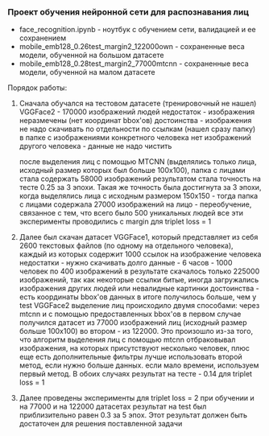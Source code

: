 ### Проект обучения нейронной сети для распознавания лиц


- face_recognition.ipynb - ноутбук с обучением сети, валидацией и ее сохранением
- mobile_emb128_0.26test_margin2_122000own - сохраненные веса модели, обученной на большом датасете
- mobile_emb128_0.28test_margin2_77000mtcnn - сохраненные веса модели, обученной на малом датасете


Порядок работы:
1. Сначала обучался на тестовом датасете (тренировочный не нашел) VGGFace2 - 170000 изображений людей
   недостаток - изображения неразмечены (нет координат bbox'ов)
   достоинства - изображения не надо скачивать по отдельности по ссылкам (нашел сразу папку)
                 в папке с изображениями конкретного человека нет изображений другого человека - данные
                 не надо чистить

   после выделения лиц с помощью MTCNN (выделялись только лица, исходный размер которых был больше 100х100),
   папка с лицами стала содержать 58000 изображений
   результатом стала точность на тесте 0.25 за 3 эпохи. Такая же точность была достигнута за 3 эпохи, когда 
   выделялись лица с исходным размером 150х150 - тогда папка с лицами содержала 27000 изображений
   на лицо - переобучение, связанное с тем, что всего было 500 уникальных людей
   все эти эксперименты проводились с margin для triplet loss = 1
2. Далее был скачан датасет VGGFace1, который представляет из себя 2600 текстовых файлов (по одному на
   отдельного человека), каждый из которых содержит 1000 ссылок на изображение человека
   недостатки - нужно скачивать долго данные - 6 часов - 1000 человек по 400 изображений
                в результате скачалось только 225000 изображений, так как некоторые ссылки битые,
                иногда загружались изображения других людей или невалидные картинки
   достоинства - есть координаты bbox'ов
                 данных в итоге получилось больше, чем у test VGGFace2
   выделение лиц происходило двумя способами: через mtcnn и с помощью предоставленных bbox'ов
   в первом случае получился датасет из 77000 изображений лиц (исходный размер больше 100х100)
   во втором - из 122000. Это произошло из-за того, что алгоритм выделения лиц с помощью mtcnn
   отбраковывал изображения, на которых присутствуют несколько человек, плюс еще есть дополнительные фильтры
   лучше использовать второй метод, если нужно больше данных. если мало времени, используем первый метод.
   В обоих случаях результат на тесте - 0.14 для triplet loss = 1
3. Далее проведены эксперименты для triplet loss = 2
   при обучении и на 77000 и на 122000 датасетах результат на test был приблизительно равен 0.3 за 5 эпох. 
   Этот результат должен быть достаточен для решения поставленной задачи